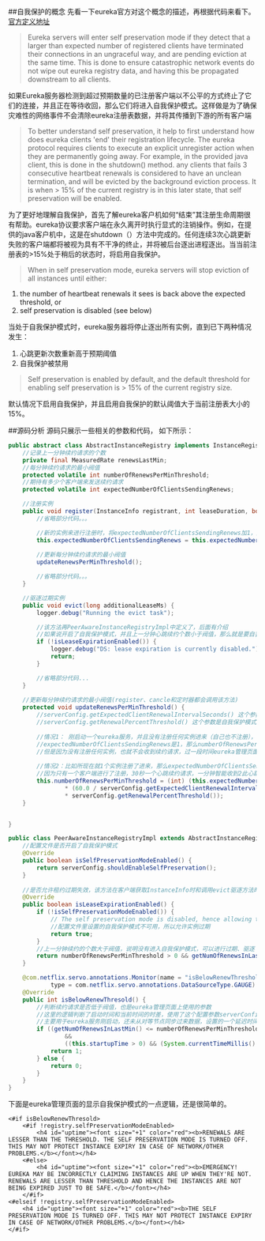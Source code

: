 ##自我保护的概念
先看一下eureka官方对这个概念的描述，再根据代码来看下。  
[官方定义地址](https://github.com/Netflix/eureka/wiki/Server-Self-Preservation-Mode)

> Eureka servers will enter self preservation mode if they detect that a larger than expected number of registered clients have terminated their connections in an ungraceful way, and are pending eviction at the same time. This is done to ensure catastrophic network events do not wipe out eureka registry data, and having this be propagated downstream to all clients.

如果Eureka服务器检测到超过预期数量的已注册客户端以不公平的方式终止了它们的连接，并且正在等待收回，那么它们将进入自我保护模式。这样做是为了确保灾难性的网络事件不会清除eureka注册表数据，并将其传播到下游的所有客户端

> To better understand self preservation, it help to first understand how does eureka clients 'end' their registration lifecycle. The eureka protocol requires clients to execute an explicit unregister action when they are permanently going away. For example, in the provided java client, this is done in the shutdown() method. any clients that fails 3 consecutive heartbeat renewals is considered to have an unclean termination, and will be evicted by the background eviction process. It is when > 15% of the current registry is in this later state, that self preservation will be enabled.

为了更好地理解自我保护，首先了解eureka客户机如何“结束”其注册生命周期很有帮助。eureka协议要求客户端在永久离开时执行显式的注销操作。例如，在提供的java客户机中，这是在shutdown（）方法中完成的。任何连续3次心跳更新失败的客户端都将被视为具有不干净的终止，并将被后台逐出进程逐出。当当前注册表的>15%处于稍后的状态时，将启用自我保护。

> When in self preservation mode, eureka servers will stop eviction of all instances until either:
  
  1. the number of heartbeat renewals it sees is back above the expected threshold, or
  2. self preservation is disabled (see below)
  
当处于自我保护模式时，eureka服务器将停止逐出所有实例，直到已下两种情况发生：
1. 心跳更新次数重新高于预期阈值
2. 自我保护被禁用

>  Self preservation is enabled by default, and the default threshold for enabling self preservation is > 15% of the current registry size.

默认情况下启用自我保护，并且启用自我保护的默认阈值大于当前注册表大小的15%。


##源码分析
源码只展示一些相关的参数和代码， 如下所示：  
```java
public abstract class AbstractInstanceRegistry implements InstanceRegistry {
    //记录上一分钟续约请求的个数
    private final MeasuredRate renewsLastMin;
    //每分钟续约请求的最小阀值
    protected volatile int numberOfRenewsPerMinThreshold;
    //期待有多少个客户端来发送续约请求
    protected volatile int expectedNumberOfClientsSendingRenews;

    //注册实例
    public void register(InstanceInfo registrant, int leaseDuration, boolean isReplication) {
        //省略部分代码。。。

        //新的实例来进行注册时，将expectedNumberOfClientsSendingRenews加1，默认值是1
        this.expectedNumberOfClientsSendingRenews = this.expectedNumberOfClientsSendingRenews + 1;
        
        //更新每分钟续约请求的最小阀值
        updateRenewsPerMinThreshold();

        //省略部分代码。。。
    }

    //驱逐过期实例
    public void evict(long additionalLeaseMs) {
        logger.debug("Running the evict task");

        //该方法再PeerAwareInstanceRegistryImpl中定义了，后面有介绍
        //如果说开启了自我保护模式，并且上一分钟心跳续约个数小于阀值，那么就是要自我保护了，就不允许方法发驱逐实例。
        if (!isLeaseExpirationEnabled()) {
            logger.debug("DS: lease expiration is currently disabled.");
            return;
        }

        //省略部分代码...
    }
    
    //更新每分钟续约请求的最小阀值(register、cancle和定时器都会调用该方法)
    protected void updateRenewsPerMinThreshold() {
        //serverConfig.getExpectedClientRenewalIntervalSeconds() 这个参数是客户端每隔几秒进行一次续约，默认是30s
        //serverConfig.getRenewalPercentThreshold() 这个参数是自我保护模式启动的阀值，默认是0.85
        
        //情况1： 刚启动一个eureka服务，并且没有注册任何实例进来（自己也不注册），
        //expectedNumberOfClientsSendingRenews是1，那么numberOfRenewsPerMinThreshold计算出来的结果就是1
        //但是因为没有注册任何实例，也就不会收到续约请求，过一段时间eureka管理页面上就可以看到进入了自我保护模式。
        
        //情况2：比如所现在就1个实例注册了进来，那么expectedNumberOfClientsSendingRenews=2，numberOfRenewsPerMinThreshold计算出来的结果就是3，
        //因为只有一个客户端进行了注册，30秒一个心跳续约请求，一分钟智能收到2此心跳续约请求，所以也会进入自我保护模式。
        this.numberOfRenewsPerMinThreshold = (int) (this.expectedNumberOfClientsSendingRenews
                * (60.0 / serverConfig.getExpectedClientRenewalIntervalSeconds())
                * serverConfig.getRenewalPercentThreshold());
    }


}

public class PeerAwareInstanceRegistryImpl extends AbstractInstanceRegistry implements PeerAwareInstanceRegistry {
    //配置文件是否开启了自我保护模式
    @Override
    public boolean isSelfPreservationModeEnabled() {
        return serverConfig.shouldEnableSelfPreservation();
    }
    
    //是否允许租约过期失效，该方法在客户端获取InstanceInfo时和调用evict驱逐方法时使用。
    @Override
    public boolean isLeaseExpirationEnabled() {
        if (!isSelfPreservationModeEnabled()) {
            // The self preservation mode is disabled, hence allowing the instances to expire.
            //配置文件里设置的自我保护模式不可用，所以允许实例过期
            return true;
        }
        //上一分钟续约的个数大于阀值，说明没有进入自我保护模式，可以进行过期、驱逐
        return numberOfRenewsPerMinThreshold > 0 && getNumOfRenewsInLastMin() > numberOfRenewsPerMinThreshold;
    }

    @com.netflix.servo.annotations.Monitor(name = "isBelowRenewThreshold", description = "0 = false, 1 = true",
            type = com.netflix.servo.annotations.DataSourceType.GAUGE)
    @Override
    public int isBelowRenewThresold() {
        //判断续约请求是否低于阀值，也是eureka管理页面上使用的参数
        //这里的逻辑判断了启动时间和当前时间的时差，使用了这个配置参数serverConfig.getWaitTimeInMsWhenSyncEmpty()，默认是15分钟
        //主要用于eureka服务刚启动，还未从对等节点同步过来数据，设置的一个延迟时间。
        if ((getNumOfRenewsInLastMin() <= numberOfRenewsPerMinThreshold)
                &&
                ((this.startupTime > 0) && (System.currentTimeMillis() > this.startupTime + (serverConfig.getWaitTimeInMsWhenSyncEmpty())))) {
            return 1;
        } else {
            return 0;
        }
    }
}
```


下面是eureka管理页面的显示自我保护模式的一点逻辑，还是很简单的。   
```
<#if isBelowRenewThresold>
    <#if !registry.selfPreservationModeEnabled>
        <h4 id="uptime"><font size="+1" color="red"><b>RENEWALS ARE LESSER THAN THE THRESHOLD. THE SELF PRESERVATION MODE IS TURNED OFF. THIS MAY NOT PROTECT INSTANCE EXPIRY IN CASE OF NETWORK/OTHER PROBLEMS.</b></font></h4>
    <#else>
        <h4 id="uptime"><font size="+1" color="red"><b>EMERGENCY! EUREKA MAY BE INCORRECTLY CLAIMING INSTANCES ARE UP WHEN THEY'RE NOT. RENEWALS ARE LESSER THAN THRESHOLD AND HENCE THE INSTANCES ARE NOT BEING EXPIRED JUST TO BE SAFE.</b></font></h4>
    </#if>
<#elseif !registry.selfPreservationModeEnabled>
    <h4 id="uptime"><font size="+1" color="red"><b>THE SELF PRESERVATION MODE IS TURNED OFF. THIS MAY NOT PROTECT INSTANCE EXPIRY IN CASE OF NETWORK/OTHER PROBLEMS.</b></font></h4>
</#if>
```